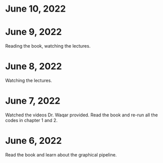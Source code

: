 # June 10, 2022

# June 9, 2022

Reading the book, watching the lectures.

# June 8, 2022

Watching the lectures.

# June 7, 2022

Watched the videos Dr. Waqar provided.
Read the book and re-run all the codes in chapter 1 and 2.

# June 6, 2022

Read the book and learn about the graphical pipeline.
